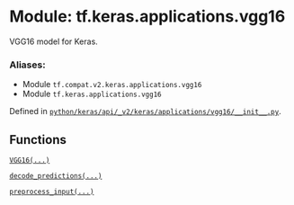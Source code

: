 <div itemscope itemtype="http://developers.google.com/ReferenceObject">
<meta itemprop="name" content="tf.keras.applications.vgg16" />
<meta itemprop="path" content="Stable" />
</div>

# Module: tf.keras.applications.vgg16

VGG16 model for Keras.

### Aliases:

* Module `tf.compat.v2.keras.applications.vgg16`
* Module `tf.keras.applications.vgg16`



Defined in [`python/keras/api/_v2/keras/applications/vgg16/__init__.py`](/code/stable/tensorflow/python/keras/api/_v2/keras/applications/vgg16/__init__.py).

<!-- Placeholder for "Used in" -->


## Functions

[`VGG16(...)`](../../../tf/keras/applications/VGG16.md)

[`decode_predictions(...)`](../../../tf/keras/applications/vgg16/decode_predictions.md)

[`preprocess_input(...)`](../../../tf/keras/applications/vgg16/preprocess_input.md)

